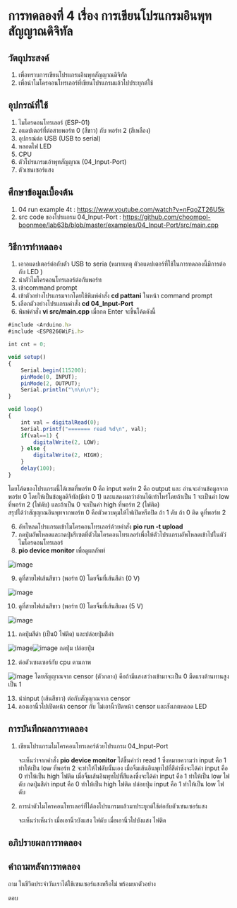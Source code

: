 # การทดลองที่ 4 เรื่อง การเขียนโปรแกรมอินพุทสัญญาณดิจิทัล

## วัตถุประสงค์
1. เพื่อทราบการเขียนโปรแกรมอินพุทสัญญาณดิจิทัล
2. เพื่อนำไมโครคอนโทรเลอร์ที่เขียนโปรแกรมแล้วไปประยุกต์ใช้

## อุปกรณ์ที่ใช้
1. ไมโครคอนโทรเลอร์ (ESP-01)
2. อแดปเตอร์ที่ต่อสายพอร์ท 0 (สีขาว) กับ พอร์ท 2 (สีเหลือง)
3. อุปกรณ์ต่อ USB (USB to serial)
4. หลอดไฟ LED
5. CPU
6. ตัวโปรแกรมเอ้าพุทสัญญาณ (04_Input-Port)
7. ตัวเซนเซอร์แสง

## ศึกษาข้อมูลเบื้องต้น
1. 04 run example 4t : https://www.youtube.com/watch?v=nFqoZT26U5k
2. src code ของโปรแกรม 04_Input-Port : https://github.com/choompol-boonmee/lab63b/blob/master/examples/04_Input-Port/src/main.cpp
## วิธีการทำทดลอง
1. เอาอแดปเตอร์ต่อกับตัว USB to seria (หมายเหตุ ตัวอแดปเตอร์ที่ใช้ในการทดลองนี้มีการต่อกับ LED )
2. นำตัวไมโครคอนโทรเลอร์ต่อกับพอร์ท 
3. เข้าcommand prompt
4. เข้าตัวอย่างโปรแกรมจากโดยใช้พิมพ์คำสั่ง **cd pattani** ในหน้า command prompt
5. เลือกตัวอย่างโปรแกรมคำสั่ง **cd 04_Input-Port** 
6. พิมพ์คำสั่ง **vi src/main.cpp** เมื่อกด Enter จะขึ้นโค้ดดังนี้
```javascript
#include <Arduino.h>
#include <ESP8266WiFi.h>

int cnt = 0;

void setup()
{
	Serial.begin(115200);
	pinMode(0, INPUT);
	pinMode(2, OUTPUT);
	Serial.println("\n\n\n");
}

void loop()
{
	int val = digitalRead(0);
	Serial.printf("======= read %d\n", val);
	if(val==1) {
		digitalWrite(2, LOW);
	} else {
		digitalWrite(2, HIGH);
	}
	delay(100);
}

```        
โดยโค้ดของโปรแกรมนี้ได้เซตที่พอร์ท 0 คือ input พอร์ท 2 คือ output และ อ่านจะอ่านข้อมูลจากพอร์ท 0 โดยให้เป็นข้อมูลดิจิทัล(มีค่า 0 1) และแสดงผลว่าอ่านได้เท่าไหร่โดยถ้าเป็น 1 จะเป็นค่า low ที่พอร์ท 2 (ไฟดับ) และถ้าเป็น 0 จะเป็นค่า high ที่พอร์ท 2 (ไฟติด)  
สรุปได้ว่าสัญญาณอินพุทจากพอร์ท 0 คือตัวควบคุมให้ไฟเปิดหรือปิด ถ้า 1 ดับ ถ้า 0 ติด ดูที่พอร์ท 2

6. อัพโหลดโปรแกรมเข้าไมโครคอนโทรเลอร์ด้วยคำสั่ง **pio run -t upload** 
7. กดปุ่มอัพโหลดและกดปุ่มรีเซตที่ตัวไมโครคอนโทรเลอร์เพื่อให้ตัวโปรแกรมอัพโหลดเข้าไปในตัว่ไมโครคอนโทรเลอร์
8. **pio device monitor** เพื่อดูผลลัพท์









![image](https://user-images.githubusercontent.com/80879772/111918801-71eef280-8ab9-11eb-8984-aabf8b9fdfc2.png)

9. ดูที่สายไฟเส้นสีขาว (พอร์ท 0) โดยจิ้มที่เส้นสีดำ (0 V)










![image](https://user-images.githubusercontent.com/80879772/111918970-25f07d80-8aba-11eb-801a-21906df54b40.png)

10. ดูที่สายไฟเส้นสีขาว (พอร์ท 0) โดยจิ้มที่เส้นสีแดง (5 V)










![image](https://user-images.githubusercontent.com/80879772/111919091-bc24a380-8aba-11eb-8851-4e1b0eaa4363.png)

11. กดปุ่มสีดำ (เป็น0 ไฟติด) และปล่อยปุ่มสีดำ







![image](https://user-images.githubusercontent.com/80879772/111919198-4f5dd900-8abb-11eb-9539-e2264f79ed54.png)![image](https://user-images.githubusercontent.com/80879772/111919180-32c1a100-8abb-11eb-900e-264a6fbd1baa.png)
    กดปุ่ม                                  ปล่อยปุ่ม

12. ต่อตัวเซนเซอร์กับ cpu ตามภาพ





![image](https://user-images.githubusercontent.com/80879772/111919464-ad3ef080-8abc-11eb-92ea-01f03f10e347.png)
โดยสัญญาณจาก censor (ตัวกลาง) คือถ้ามีแสงสว่างเข้ามาจะเป็น 0 มืดแรงต้านทานสูง เป็น 1

13. นำinput (เส้นสีขาว) ต่อกับสัญญาณจาก censor 
13. ลองเอานิ้วไปเปิดหน้า censor กับ ไม่เอานิ้วปิดหน้า censor และสังเกตหลอด LED

## การบันทึกผลการทดลอง
1. เขียนโปรแกรมไมโครคอนโทรเลอร์ด้วยโปรแกรม 04_Input-Port
	
	จะเห็นว่าจากคำสั่ง **pio device monitor** ได้ขึ้นคำว่า read 1 ซึ่งหมายความว่า input คือ 1 ทำให้เป็น low ที่พอร์ท 2 จะทำให้ไฟดับนั้นเอง 
	เมื่อจิ้มเส้นอินพุทไปที่สีดำซึ่งจะได้ค่า  input คือ 0 ทำให้เป็น high ไฟติด 
	เมื่อจิ้มเส้นอินพุทไปที่สีแดงซึ่งจะได้ค่า input คือ 1 ทำให้เป็น low  ไฟดับ
	กดปุ่มสีดำ                     input คือ 0 ทำให้เป็น high ไฟติด 
	ปล่อยปุ่ม		       input คือ 1 ทำให้เป็น low  ไฟดับ

2. การนำตัวไมโครคอนโทรเลอร์ที่่ได้ลงโปรแกรมแล้วมาประยุุกต์ใช้ต่อกับตัวเซนเซอร์แสง

	จะเห็นว่าเห็นว่า  เมื่อเอานิ้วบังแสง    ไฟดับ
		     เมื่อเอานิ้วไปบังแสง  ไฟติด
	
## อภิปรายผลการทดลอง



## คำถามหลังการทดลอง
ถาม ในชีวิตประจำวันเราได้ใช้เซนเซอร์แสงหรือไม่ พร้อมยกตัวอย่าง

ตอบ 
